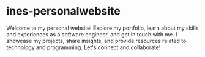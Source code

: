 # ines-personalwebsite
Welcome to my personal website! Explore my portfolio, learn about my skills and experiences as a software engineer, and get in touch with me. I showcase my projects, share insights, and provide resources related to technology and programming. Let's connect and collaborate!

